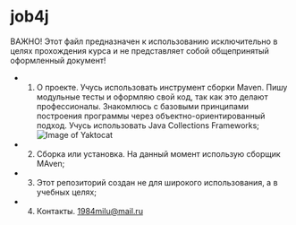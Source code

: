 # job4j
ВАЖНО! Этот файл предназначен к использованию исключительно в целях прохождения курса и не представляет собой общепринятый оформленный документ!
* 1. О проекте. Учусь использовать инструмент сборки Maven. Пишу модульные тесты и оформляю свой код, так как это делают профессионалы. Знакомлюсь с базовыми принципами построения программы через объектно-ориентированный подход. Учусь использовать Java Collections Frameworks; ![Image of Yaktocat](https://octodex.github.com/images/yaktocat.png)
* 2. Сборка или установка. На данный момент использую сборщик MAven;
* 3. Этот репозиторий создан не для широкого использования, а в учебных целях;
* 4. Контакты. 1984milu@mail.ru
